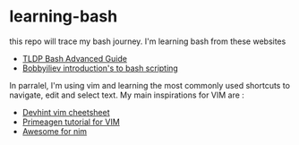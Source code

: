 # learning-bash

this repo will trace my bash journey. I'm learning bash from these websites 

- [TLDP Bash Advanced Guide](https://tldp.org/LDP/abs/html/)
- [Bobbyiliev introduction's to bash scripting](https://github.com/bobbyiliev/introduction-to-bash-scripting)

In parralel, I'm using vim and learning the most commonly used shortcuts to navigate, edit and select text. My main inspirations for VIM are : 

- [Devhint vim cheetsheet](https://devhints.io/vim)
- [Primeagen tutorial for VIM](https://www.youtube.com/watch?v=FrMRyXtiJkc)
- [Awesome for nim](https://github.com/rockerBOO/awesome-neovim/blob/main/README.md)

